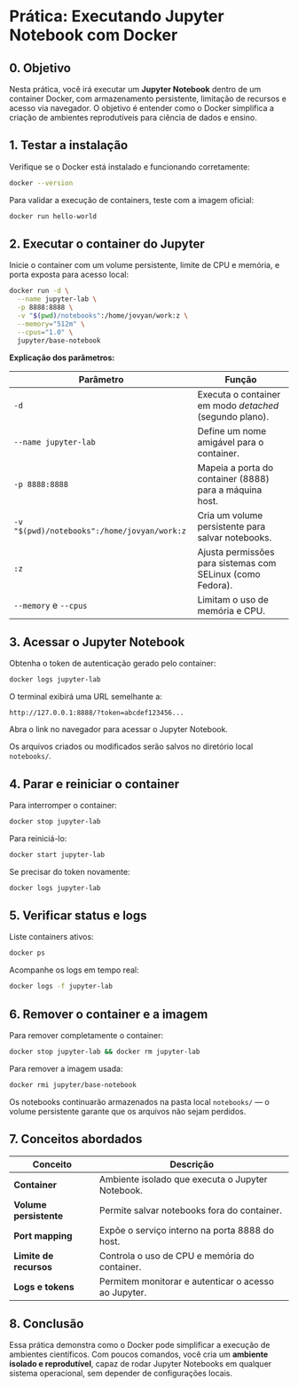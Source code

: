 # Prática: Executando Jupyter Notebook com Docker

## 0. Objetivo

Nesta prática, você irá executar um **Jupyter Notebook** dentro de um container Docker, com armazenamento persistente, limitação de recursos e acesso via navegador. O objetivo é entender como o Docker simplifica a criação de ambientes reprodutíveis para ciência de dados e ensino.

## 1. Testar a instalação

Verifique se o Docker está instalado e funcionando corretamente:

```bash
docker --version
```

Para validar a execução de containers, teste com a imagem oficial:

```bash
docker run hello-world
```

## 2. Executar o container do Jupyter

Inicie o container com um volume persistente, limite de CPU e memória, e porta exposta para acesso local:

```bash
docker run -d \
  --name jupyter-lab \
  -p 8888:8888 \
  -v "$(pwd)/notebooks":/home/jovyan/work:z \
  --memory="512m" \
  --cpus="1.0" \
  jupyter/base-notebook
```

**Explicação dos parâmetros:**

| Parâmetro                                   | Função                                                     |
| ------------------------------------------- | ---------------------------------------------------------- |
| `-d`                                        | Executa o container em modo *detached* (segundo plano).    |
| `--name jupyter-lab`                        | Define um nome amigável para o container.                  |
| `-p 8888:8888`                              | Mapeia a porta do container (8888) para a máquina host.    |
| `-v "$(pwd)/notebooks":/home/jovyan/work:z` | Cria um volume persistente para salvar notebooks.          |
| `:z`                                        | Ajusta permissões para sistemas com SELinux (como Fedora). |
| `--memory` e `--cpus`                       | Limitam o uso de memória e CPU.                            |

## 3. Acessar o Jupyter Notebook

Obtenha o token de autenticação gerado pelo container:

```bash
docker logs jupyter-lab
```

O terminal exibirá uma URL semelhante a:

```
http://127.0.0.1:8888/?token=abcdef123456...
```

Abra o link no navegador para acessar o Jupyter Notebook.

Os arquivos criados ou modificados serão salvos no diretório local `notebooks/`.


## 4. Parar e reiniciar o container

Para interromper o container:

```bash
docker stop jupyter-lab
```

Para reiniciá-lo:

```bash
docker start jupyter-lab
```

Se precisar do token novamente:

```bash
docker logs jupyter-lab
```


## 5. Verificar status e logs

Liste containers ativos:

```bash
docker ps
```

Acompanhe os logs em tempo real:

```bash
docker logs -f jupyter-lab
```


## 6. Remover o container e a imagem

Para remover completamente o container:

```bash
docker stop jupyter-lab && docker rm jupyter-lab
```

Para remover a imagem usada:

```bash
docker rmi jupyter/base-notebook
```

Os notebooks continuarão armazenados na pasta local `notebooks/` — o volume persistente garante que os arquivos não sejam perdidos.


## 7. Conceitos abordados

| Conceito               | Descrição                                            |
| ---------------------- | ---------------------------------------------------- |
| **Container**          | Ambiente isolado que executa o Jupyter Notebook.     |
| **Volume persistente** | Permite salvar notebooks fora do container.          |
| **Port mapping**       | Expõe o serviço interno na porta 8888 do host.       |
| **Limite de recursos** | Controla o uso de CPU e memória do container.        |
| **Logs e tokens**      | Permitem monitorar e autenticar o acesso ao Jupyter. |


## 8. Conclusão

Essa prática demonstra como o Docker pode simplificar a execução de ambientes científicos. Com poucos comandos, você cria um **ambiente isolado e reprodutível**, capaz de rodar Jupyter Notebooks em qualquer sistema operacional, sem depender de configurações locais.
